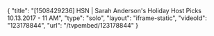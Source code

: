 {
    "title": "[1508429236] HSN | Sarah Anderson's Holiday Host Picks 10.13.2017 - 11 AM",
    "type": "solo",
    "layout": "iframe-static",
    "videoId": "123178844",
    "url": "\/tvpembed\/123178844"
}
